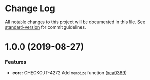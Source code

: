 # Change Log

All notable changes to this project will be documented in this file. See [standard-version](https://github.com/conventional-changelog/standard-version) for commit guidelines.

<a name="1.0.0"></a>
# 1.0.0 (2019-08-27)


### Features

* **core:** CHECKOUT-4272 Add `memoize` function ([bca0389](https://github.com/bigcommerce/memoize-js/commit/bca0389))
